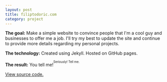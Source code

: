```yaml
---
layout: post
title: filiptodoric.com
category: project
---
```


**The goal:**
Make a simple website to convince people that I'm a cool guy and businesses to
offer me a job. I'll try my best to update the site and continue to provide
more details regarding my personal projects.

**The technology:**
Created using Jekyll. Hosted on GitHub pages.

**The result:**
You tell me!<sup><sup>Seriously! Tell me.</sup></sup>

[View source code.](https://github.com/filiptodoric/filiptodoric.github.com)
